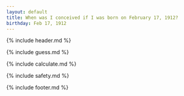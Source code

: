```yaml
---
layout: default
title: When was I conceived if I was born on February 17, 1912?
birthday: Feb 17, 1912
---
```


{% include header.md %}

{% include guess.md %}

{% include calculate.md %}

{% include safety.md %}

{% include footer.md %}



